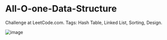 # All-O-one-Data-Structure
Challenge at LeetCode.com. Tags: Hash Table, Linked List, Sorting, Design.

![image](https://github.com/user-attachments/assets/5e58f4b9-f02c-4c4d-9529-7a5a00bd31dc)


